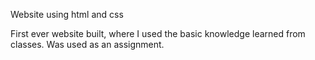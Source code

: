 Website using html and css

First ever website built, where I used the basic knowledge learned from classes.
Was used as an assignment.
